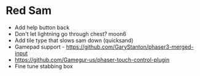 # Red Sam

- Add help button back
- Don't let lightning go through chest? moon6
- Add tile type that slows sam down (quicksand)
- Gamepad support - https://github.com/GaryStanton/phaser3-merged-input
- https://github.com/Gamegur-us/phaser-touch-control-plugin
- Fine tune stabbing box
